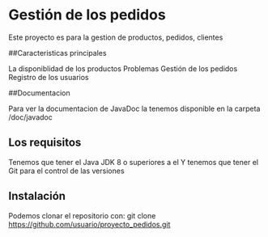 # Gestión de los pedidos

Este proyecto es para la gestion de productos, pedidos, clientes

##Caracteristicas principales

La disponiblidad de los productos
Problemas
Gestión de los pedidos
Registro de los usuarios

##Documentacion

Para ver la documentacion de JavaDoc la tenemos disponible en la carpeta /doc/javadoc

## Los requisitos

Tenemos que tener el Java JDK 8 o superiores a el
Y tenemos que tener el Git para el control de las versiones

## Instalación
Podemos clonar el repositorio con: git clone https://github.com/usuario/proyecto_pedidos.git
